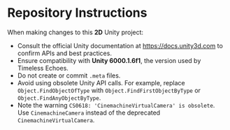 # Repository Instructions

When making changes to this **2D** Unity project:

- Consult the official Unity documentation at <https://docs.unity3d.com> to confirm APIs and best practices.
- Ensure compatibility with **Unity 6000.1.6f1**, the version used by Timeless Echoes.
- Do not create or commit `.meta` files.
- Avoid using obsolete Unity API calls. For example, replace `Object.FindObjectOfType` with `Object.FindFirstObjectByType` or `Object.FindAnyObjectByType`.
- Note the warning `CS0618: 'CinemachineVirtualCamera' is obsolete`. Use `CinemachineCamera` instead of the deprecated `CinemachineVirtualCamera`.
